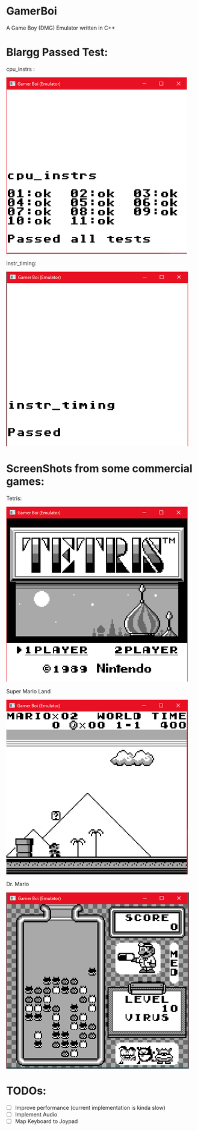 # GamerBoi
A Game Boy (DMG) Emulator written in C++

# Blargg Passed Test:
cpu_instrs :

![alt Text](https://github.com/moadfakhri/GamerBoi/blob/master/GameBoyEmulator/Images/cpu%20instr%20tests.PNG)

instr_timing:

![alt Text](https://github.com/moadfakhri/GamerBoi/blob/master/GameBoyEmulator/Images/instr%20timing.PNG)

# ScreenShots from some commercial games:

Tetris:

![alt Text](https://github.com/moadfakhri/GamerBoi/blob/master/GameBoyEmulator/Images/Tetris.PNG)

Super Mario Land

![alt Text](https://github.com/moadfakhri/GamerBoi/blob/master/GameBoyEmulator/Images/super%20mario%20land.PNG)

Dr. Mario

![alt Text](https://github.com/moadfakhri/GamerBoi/blob/master/GameBoyEmulator/Images/Dr%20Mario.PNG)

# TODOs:
- [ ] Improve performance (current implementation is kinda slow)
- [ ] Implement Audio
- [ ] Map Keyboard to Joypad
